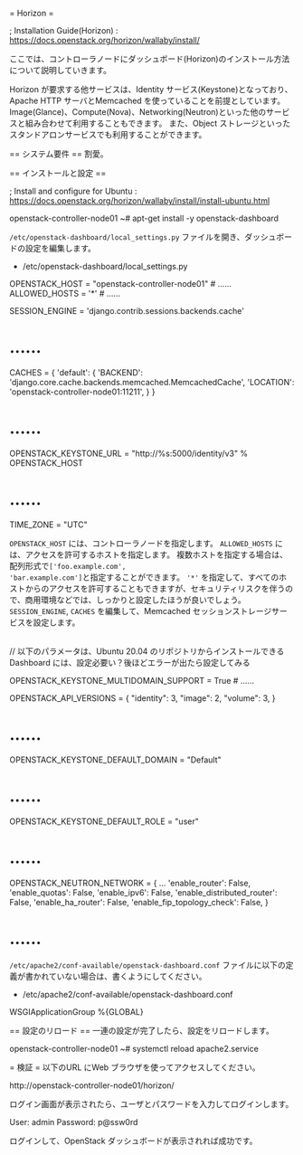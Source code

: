 = Horizon =

; Installation Guide(Horizon)
: https://docs.openstack.org/horizon/wallaby/install/

ここでは、コントローラノードにダッシュボード(Horizon)のインストール方法について説明していきます。<br />

Horizon が要求する他サービスは、Identity サービス(Keystone)となっており、Apache HTTP サーバとMemcached を使っていることを前提としています。
Image(Glance)、Compute(Nova)、Networking(Neutron)といった他のサービスと組み合わせて利用することもできます。
また、Object ストレージといったスタンドアロンサービスでも利用することができます。

== システム要件 ==
割愛。

== インストールと設定 ==

; Install and configure for Ubuntu
: https://docs.openstack.org/horizon/wallaby/install/install-ubuntu.html

<syntaxhighlight lang="console">
openstack-controller-node01 ~# apt-get install -y openstack-dashboard
</syntaxhighlight>

<code>/etc/openstack-dashboard/local_settings.py</code> ファイルを開き、ダッシュボードの設定を編集します。

* /etc/openstack-dashboard/local_settings.py
<syntaxhighlight lang="text">
OPENSTACK_HOST = "openstack-controller-node01"
# ......
ALLOWED_HOSTS = '*'
# ......

SESSION_ENGINE = 'django.contrib.sessions.backends.cache'
# ......

CACHES = {
    'default': {
        'BACKEND': 'django.core.cache.backends.memcached.MemcachedCache',
        'LOCATION': 'openstack-controller-node01:11211',
    }
}
# ......

OPENSTACK_KEYSTONE_URL = "http://%s:5000/identity/v3" % OPENSTACK_HOST
# ......

TIME_ZONE = "UTC"
</syntaxhighlight>

<code>OPENSTACK_HOST</code> には、コントローラノードを指定します。
<code>ALLOWED_HOSTS</code> には、アクセスを許可するホストを指定します。
複数ホストを指定する場合は、配列形式で<code>['foo.example.com', 'bar.example.com']</code>と指定することができます。
<code>'*'</code> を指定して、すべてのホストからのアクセスを許可することもできますが、セキュリティリスクを伴うので、商用環境などでは、しっかりと設定したほうが良いでしょう。<br />
<code>SESSION_ENGINE</code>, <code>CACHES</code> を編集して、Memcached セッションストレージサービスを設定します。<br /><br />

// 以下のパラメータは、Ubuntu 20.04 のリポジトリからインストールできるDashboard には、設定必要い？後ほどエラーが出たら設定してみる

<syntaxhighlight lang="text">
OPENSTACK_KEYSTONE_MULTIDOMAIN_SUPPORT = True
# ......

OPENSTACK_API_VERSIONS = {
    "identity": 3,
    "image": 2,
    "volume": 3,
}
# ......

OPENSTACK_KEYSTONE_DEFAULT_DOMAIN = "Default"
# ......

OPENSTACK_KEYSTONE_DEFAULT_ROLE = "user"
# ......

OPENSTACK_NEUTRON_NETWORK = {
    ...
    'enable_router': False,
    'enable_quotas': False,
    'enable_ipv6': False,
    'enable_distributed_router': False,
    'enable_ha_router': False,
    'enable_fip_topology_check': False,
}
# ......
</syntaxhighlight>

<code>/etc/apache2/conf-available/openstack-dashboard.conf</code> ファイルに以下の定義が書かれていない場合は、書くようにしてください。

* /etc/apache2/conf-available/openstack-dashboard.conf
<syntaxhighlight lang="text">
WSGIApplicationGroup %{GLOBAL}
</syntaxhighlight>

== 設定のリロード ==
一連の設定が完了したら、設定をリロードします。

<syntaxhighlight lang="text">
openstack-controller-node01 ~# systemctl reload apache2.service
</syntaxhighlight>

= 検証 =
以下のURL にWeb ブラウザを使ってアクセスしてください。

<syntaxhighlight lang="text">
http://openstack-controller-node01/horizon/
</syntaxhighlight>

ログイン画面が表示されたら、ユーザとパスワードを入力してログインします。

<syntaxhighlight lang="text">
User: admin
Password: p@ssw0rd
</syntaxhighlight>

ログインして、OpenStack ダッシュボードが表示されれば成功です。

